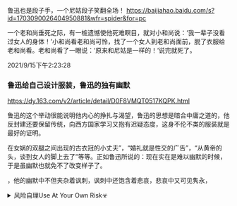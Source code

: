 鲁迅也是段子手，一个尼姑段子笑翻全场！
https://baijiahao.baidu.com/s?id=1703090026404950881&wfr=spider&for=pc

一个老和尚垂死之际，有一桩遗憾使他死难瞑目，就对小和尚说：‘我一辈子没看过女人的身体！’小和尚看老和尚可怜，找了一个女人到老和尚面前，脱了衣服给老和尚看。老和尚看了一眼说：‘原来和尼姑是一样的！’说完就死了。

2021/9/15下午2:23:28

### 鲁迅给自己设计服装，鲁迅的独有幽默
https://dy.163.com/v2/article/detail/D0F8VMQT0517KQPK.html

鲁迅的这个举动很能说明他内心的挣扎与渴望，鲁迅的思想是暗合中庸之道的，他反封建还要保留传统，向西方国家学习又抱有迟疑态度，这身不伦不类的服装就是最好的证明。

在女娲的双腿之间出现的古衣冠的小丈夫”，“婚礼就是性交的广告”，“从黄帝的头，谈到女人的脚上去了”等等。正如鲁迅所说的：现在实在是难以幽默的时候，于是虽幽默也就免不了改变样子了。

，他的幽默中不但夹杂着讽刺，讽刺中还饱含着悲哀，悲哀中又可见隽永，

<details><summary>风险自理Use At Your Own Risk☣</summary>

### 鲁迅先生逝世82周年祭：突然发现，他的愤怒很能安慰人心！
~~https://www.sohu.com/a/260559248_99916986~~

有的人活着，他已经死了；有的人死了，他还活着。
被社会生活摧残得体无完肤之后，再重新读一读鲁迅的文章，突然发现他的愤怒很能安慰人心。
成年人最大的悲哀，就是读懂了鲁迅！
![](http://5b0988e595225.cdn.sohucs.com/images/20181020/b20bc45374c14f2d9ccbf0a678bd87cb.jpeg)

小时候上学，每个学期必然要与鲁迅打交道，每一篇都是语文老师重点讲解的，而且是考试时必考的内容。
那个时候，对鲁迅是一百个重视，一万个佩服，一亿个仰视！
那个留着小平头、八字胡、叼着香烟、穿着长衫的先生，在头脑中立下了永久的丰碑。
越长大越回味鲁迅的文章，越发现他是在预言一个未来的社会，他讲的每一个问题都不是时事而是世事，是颠扑不破的真理，是对人性最露骨的记刻画。
我们对人生和社会的各种不解，都能在他那里找到答案。

（1）
鲁迅学过医，又因为“学医救不了中国人”而弃医从文；他做过官，又因为政治黑暗而改行做了喷子；他当过老师，又因为时代潮流而成为思想解放的先驱。
鲁迅或许在某一个领域不是最顶级的存在，但综合多个领域，却又发现无人可以超越他。
1936年10月19日，这位全能的文学巨匠迎来了自己生命的终点。
虽然肉身已逝，但是鲁迅先生却将他的精神财富永远的流传给了后人。
今年10月19日，是鲁迅先生逝世82周年。
我们还要不要读鲁迅，还需不需要鲁迅？
少年时，我们都不太爱读教科书里的鲁迅文章。
但当我们成年后，当我们踏入社会后，我们再读鲁迅才明白鲁迅的深刻、悲悯乃至伟大。
他笔下的事，笔下的人，文字里的哲思，依然鲜活，而他不仅真的一直都在，活得也比我们所有人更为鲜活而立体，也更为深情。

（2）
在经历了社会诸般真实之后，人们逐渐理解鲁迅说过的每一句话，从心底接受他对社会的鞭挞和拷问。
接受这些是很悲哀的，但这些悲哀也是一个成年人的必修课。
上完生活的课之后，再重新回到鲁迅的文章里，突然发现他的愤怒很能安慰人心。
《朝花夕拾》：在中国的天地间，不但做人，便是做鬼，也艰难极了。虫蛆也许是不干净的，但它们并没有自鸣清高。
《彷徨》：呵，人要使死后没有一个人为他哭，是不容易的事呵。
《野草》：希望是什么？是娼妓。她对谁都蛊惑，将一切都献给。待你牺牲了极多的宝贝——你的青春，她就抛弃你。
《伤逝》：生活，原如鸟贩子手里的禽鸟一般，仅有一点小米维系残生，决不会肥胖；日子一久，只落得麻痹了翅子，即使放出门外，早已不能奋飞。
《故事新编》：你不要悲哀，这是无法避免的，眼泪决不能洗掉运命。
《南腔北调集》：奢侈和淫靡只是一种社会崩溃腐化的现象，决不是原因。
《准风月谈》：人的言行，在白天和在深夜，在日下和在灯前，常常显得两样。就是为了一点点犒赏，不但安于做奴才，而且还要做更广泛的奴才，还得出钱去买做奴才的权利，这是堕民以外的自由人所万想不到的罢。
《伪自由书》：高等人向来就善于躲在厚厚的东西后面来杀人的。
《阿Q正传》：凡是愚弱的国民，即使体格如何健全，如何茁壮，也只能做毫无意义的示众的材料和看客，病死多少是不必以为不幸的。所以我们的第一要著，是在改变他们的精神。

（3）
成年人最大的悲哀，就是读懂了鲁迅！
如今，大概也因为我们的日子没有想象中的那般幸福，重新品味鲁迅先生的许多至理名言，你会发现这个社会的很多方面，尤其是人性的方面，也许并不总的是在进步，也许只是在不断地往复重演，世道循环。
1、中国人的性情是总喜欢调和折中的，譬如你说，这屋子太暗，须在这里开一个窗，大家一定不允许的。但如果你主张拆掉屋顶他们就来调和，愿意开窗了。——《无声的中国》
读后感：调和折中的民族性格，需要用强人恶人来治理。因为骨子里有一股贱劲，越是尊重爱护，越是当回事，越是不领情、不配合、不支持。相反，劈头盖脸骂上一通，反倒服服贴贴、老实乖巧。
2、中国大约太老了，社会上事无大小，都恶劣不堪，像一只黑色的染缸，无论加进甚么新东西去，都变成漆黑。可是除了再想法子来改革之外，也再没有别的路。我看一切理想家，不是怀念『过去』，就『是希望将来』，而对于『现在』这一个题目，都缴了白卷，因为谁也开不出药方。所有最好的药方即所谓『希望将来』的就是。——《两地书》
读后感：不是怀念过去，就是希望将来，总之不敢正视现在，也无法正视现在，因为现在的东西不可说破，也不能说破。反正过去的东西已经面目全非，未来的东西谁也不用负责，就这么被一个过去的瘪气球牵着，看着前方画好的大饼，稀里糊涂地混日子，至少还有一口饭吃。要是胆敢把气球戳破，把大饼的诺言说破，可能首先面临的问题就是饿肚子。
3、无论从那里来的，只要是食物，壮健者大抵就无需思索，承认是吃的东西。惟有衰病的，却总常想到害胃，伤身，特有许多禁例，许多避忌；还有一大套比较利害而终于不得要领的理由，例如吃固无妨，而不吃尤稳，食之或当有益，然究以不吃为宜云云之类。但这一类人物总要日见其衰弱的，自己先已失了活气了。——《看镜有感》
读后感：不吃这、不吃那，在医学上叫作忌口。由于物物相克，中医西医，都有这些方面的讲究。但对于那些心病、精神病患者来说，避忌的东西越多说明病得越深，害怕的东西越多说明越是无药可救。所谓的忌讳，无非就是胆怯心虚而已。有的人是真胆怯，有的人是随大流跟着胆怯，哪一天不小心破了戒，反倒会暗自窃喜，原来可怕的东西还这么好吃。

4、中国人的不敢正视各方面，用瞒和骗，造出奇妙的逃路来，而自以为正路。在这路上，就证明着国民性的怯弱，懒惰而又巧滑。一天一天的满足，即一天一天的堕落，但却又觉得日见其光荣。在事实上，亡国一次，即添加几个殉难的忠臣，后来每不想光复旧物，而只去赞美那几个忠臣；遭劫一次，即造成一群不辱的烈女，事过之后，也每每不思惩凶，自卫，却只顾歌咏那一群烈女。——《论睁了眼看》
读后感：为什么忠臣烈女越来越少，盖由于赞美与歌颂越来越苍白无力。一群不忠不烈的人，例行颂祷着忠臣烈女的芹德，一遍遍透支着纯洁和美好，直到有一天曲终词尽，信无可信……
5、中国人虽然想了各种苟活的理想乡，可惜终于没有实现。但我却替他们发现了，你们大概知道的罢，就是北京的第一监狱。这监狱在宣武门外的空地里，不怕邻家的火灾；每日两餐，不虑冻馁；起居有定，不会伤生；构造坚固，不会倒塌；禁卒管束，不会再犯；强盗是决不会来抢的。住在里面，何等安全，真是『千金之子坐不垂堂』了。但缺少的就有一件事：自由。——《北京通讯》
读后感：自由，是高贵者的自由、是自由者的权利、是理想者的奢侈！很多人习惯了监狱的生活，自由反倒变成一副枷锁，与其神情扭曲地自由，不如心安理得地坐监。
6、中国各处是壁，然而无形，像『鬼打墙』一般，使你随时能『碰』，能打这墙的，能碰而不感到痛苦的，是胜利者。——《碰壁之后》
读后感：不怕明壁怕暗墙。潜规则的最大规则，便是逼着你去主动而无耻地堕落。只有参悟透其中意味，投怀送抱，才有 资格去打通这墙。否则，无人会可怜那份最后的清高与矫情。所有在潜规则的世界里游刃有余的人，那便不是人了，要么羽化为仙，要么妖化为鬼。这就是做人的难处所在。
7、中国中流的家庭，教孩子大抵只有两种法。其一是任其跋扈，一点也不管，骂人固可，打人亦无不可，在门内或门前是暴主，是霸王，但到外面便如失了网的蜘蛛一般，立刻毫无能力。其二，是终日给以冷遇或呵斥，甚于打扑，使他畏葸退缩，彷佛一个奴才，一个傀儡，然而父母却美其名曰『听话』，自以为是教育的成功，待到他们外面来，则如暂出樊笼的小禽，他决不会飞鸣，也不会跳跃。——《海上的儿童》
读后感：中流的家庭最有危机感，既有羡慕上流家庭的仰视心理，又有害怕跌到下流的恐惧心理，所以把孩子当成最大的赌注。教育孩子一旦有了赌徒心理，那可真就成为一种灾难。无论成为霸王还是变成奴才，对孩子们来说都是无妄之灾。
8、战士死了的时候，苍蝇所首先发见的是他的缺点和伤痕，营营地叫，以为得意，以为比死了的战士更英雄。但是战士已经死了，不再来挥去牠们。于是乎苍蝇们即更其营营地叫，自以为倒是不朽的声音，远在战士之上。的确，谁也没有发见过苍蝇们的缺点和创伤。然而，有缺点的战士终竟是战士，完美的苍蝇也终竟不过是苍蝇。——《战士和苍蝇》
读后感：虽说苍蝇不叮无逢的蛋，可也要看这蛋是怎么破的。英勇的战士，只顾奋力向前，只会呐喊冲锋，哪能想到身后还有一群无耻的苍蝇蛆虫嗡嗡作响。奇怪的是，那些嗡嗡作响，任事不干的苍蝇，反倒没人敢拍没人敢惹，反倒是对埋头苦干、舍生忘死的战士却苛刻有加。
9、我独不解中国人何以于旧状况那么心平气和，于较新的机运就这么疾首蹙额；于已成之局那么委曲求全；于初兴之事就这么求全责备？——《这个与那个》
读后感：中国人只在乎已经拿到手里的利益，只在乎能看得到的利益，只在乎能够属于自己的利益，对那些长远的、大众的、不可预期的利益，当然会求全责备地回避之。

（4）
鲁迅一辈子喊着国事天下事，对政治上却身无所求。
他无愧于“民族魂”、“中国的脊梁”的称谓。
他注定只是一个孤独的剑客，剑客走了，江湖还是那样纷纷攘攘，你方唱罢他登场。
今天，看到这个熟悉的不能再熟悉的名字，读着一句句刻入骨髓的语言，你又会有何感想呢？

1、惟沉默是最高的轻蔑。
2、面具戴太久，就会长到脸上，再想揭下来，除非伤筋动骨扒皮。
3、当我沉默的时候，我觉得很充实，当我开口说话，就感到了空虚。
4、贪安稳就没有自由，要自由就要历些危险。只有这两条路。
5、猛兽总是独行，牛羊才成群结队。
6、悲剧将人生的有价值的东西毁灭给人看，喜剧将那无价值的撕破给人看。
7、伟大的心胸，应该表现出这样的气概——用笑脸来迎接悲惨的厄运，用百倍的勇气来应付一切的不幸。
8、其实地上本没有路，走的人多了，也便成了路。
9、不在沉默中爆发，就在沉默中灭亡。
10、时间就是性命。无端的空耗别人的时间，其实是无异于谋财害命的。
11、真的猛士，敢于直面惨淡的人生，敢于正视淋漓的鲜血。
12、我之所谓生存，并不是苟活，所谓温饱，不是奢侈，所谓发展，也不是放纵。
13、其实即使是天才，在生下来的时候的第一声啼哭，也和平常儿童的一样，决不会就是一首好诗。
14、人世间真是难处的地方，说一个人“不通世故”，固然不是好话，但说他“深于世故”，也不是好话。
15、在中国，尤其是在都市里，倘使路上有暴病倒地，或翻车捽摔伤的人，路人围观或甚至高兴的人尽有，有肯伸手来扶助一下的人却是极少的。
16、从生活窘迫过来的人，一到了有钱，容易变成两种情形：一种是理想世界，替处同一境遇的人着想，便成为人道主义；一种是甚么都是自己挣起来，从前的遭遇，使他觉得甚么都是冷酷，便流为个人主义。我们中国大概是变成个人主义者多。
17、说话到真人厌恶，比毫无动静来，还是一种幸福。
18、在要求天才的产生之前，应该先要求可以使天才生长的民众。──譬如想有乔木，想看好花，一定要有好土；没有土，便没有花木了；所以土实在较花木还重要。
19、愿中国青年都摆脱冷气，只是向上走，不必听自暴自弃者流的话。能做事的做事，能发声的发声。有一分热，发一分光。就令萤火一般，也可以在黑暗里发一点光，不必等候炬火。

鲁迅先生万古永垂！

</details>
